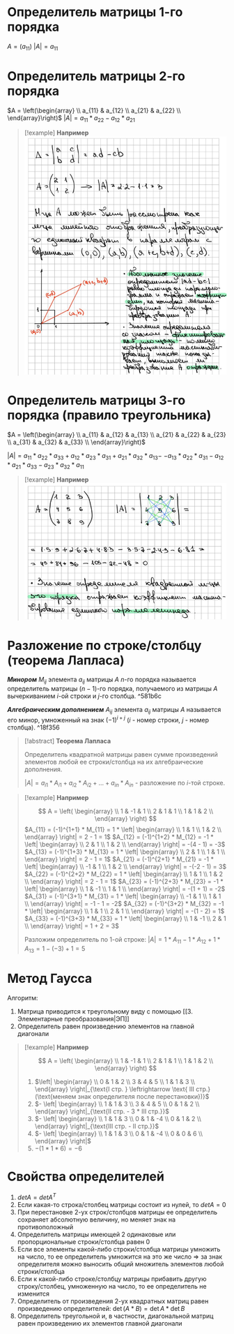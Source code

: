 # Определитель матрицы 1-го порядка

$A = ( a_{11} )$
$| A | = a_{11}$
# Определитель матрицы 2-го порядка

$A = \left(\begin{array} \\ a_{11} & a_{12} \\ a_{21} & a_{22} \\ \end{array}\right)$
$| A | = a_{11} * a_{22} - a_{12} * a_{21}$

>[!example] **Например**
>![](Вложения/1.jpg)
# Определитель матрицы 3-го порядка (правило треугольника)

$A = \left(\begin{array} \\ a_{11} & a_{12} & a_{13} \\ a_{21} & a_{22} & a_{23} \\ a_{31} & a_{32} & a_{33} \\ \end{array}\right)$

$| A | = a_{11} * a_{22} * a_{33} + a_{12} * a_{23} * a_{31} + a_{21} * a_{32} * a_{13} -$
$- a_{13} * a_{22} * a_{31} - a_{12} * a_{21} * a_{33} - a_{23} * a_{32} * a_{11}$

>[!example] **Например**
>![](Вложения/2.jpg)
# Разложение по строке/столбцу (теорема Лапласа)

***Минором*** $M_{ij}$ элемента $a_{ij}$ матрицы $A$ $n$-го порядка называется определитель матрицы $(n-1)$-го порядка, получаемого из матрицы $A$ вычеркиванием $i$-ой строки и $j$-го столбца. ^581b6c

***Алгебраическим дополнением*** $A_{ij}$ элемента $a_{ij}$ матрицы $A$ называется его минор, умноженный на знак $(-1)^{i + j}$ ($i$ - номер строки, $j$ - номер столбца). ^18f356

>[!abstract] **Теорема Лапласа**
>
>Определитель квадратной матрицы равен сумме произведений элементов любой ее строки/столбца на их алгебраические дополнения.
>
>$| A | = a_{i1}*A_{i1} + a_{i2}*A_{i2} + \dots + a_{in}*A_{in}$ - разложение по $i$-той строке.

>[!example] **Например**
>
>$$
>A = \left(
\begin{array} \\
1 & -1 & 1 \\
2 & 1 & 1 \\
1 & 1 & 2 \\
\end{array}
\right)
>$$
>$A_{11} = (-1)^{1+1} * M_{11} = 1 * \left| \begin{array} \\ 1 & 1 \\ 1 & 2 \\ \end{array} \right| = 2 - 1 = 1$
>$A_{12} = (-1)^{1+2} * M_{12} = -1 * \left| \begin{array} \\ 2 & 1 \\ 1 & 2 \\ \end{array} \right| = -(4 - 1) = -3$
>$A_{13} = (-1)^{1+3} * M_{13} = 1 * \left| \begin{array} \\ 2 & 1 \\ 1 & 1 \\ \end{array} \right| = 2 - 1 = 1$
>$A_{21} = (-1)^{2+1} * M_{21} = -1 * \left| \begin{array} \\ -1 & 1 \\ 1 & 2 \\ \end{array} \right| = -(-2 - 1) = 3$
>$A_{22} = (-1)^{2+2} * M_{22} = 1 * \left| \begin{array} \\ 1 & 1 \\ 1 & 2 \\ \end{array} \right| = 2 - 1 = 1$
>$A_{23} = (-1)^{2+3} * M_{23} = -1 * \left| \begin{array} \\ 1 & -1 \\ 1 & 1 \\ \end{array} \right| = -(1 + 1) = -2$
>$A_{31} = (-1)^{3+1} * M_{31} = 1 * \left| \begin{array} \\ -1 & 1 \\ 1 & 1 \\ \end{array} \right| = -1 - 1 = -2$
>$A_{32} = (-1)^{3+2} * M_{32} = -1 * \left| \begin{array} \\ 1 & 1 \\ 2 & 1 \\ \end{array} \right| = -(1 - 2) = 1$
>$A_{33} = (-1)^{3+3} * M_{33} = 1 * \left| \begin{array} \\ 1 & -1 \\ 2 & 1 \\ \end{array} \right| = 1 + 2 = 3$
>
>Разложим определитель по $1$-ой строке:
>$| A | = 1 * A_{11} - 1 * A_{12} + 1 * A_{13} = 1 - (-3) + 1 = 5$
# Метод Гаусса

Алгоритм:
1. Матрица приводится к треугольному виду с помощью [[3. Элементарные преобразования|ЭП]]
2. Определитель равен произведению элементов на главной диагонали

>[!example] **Например**
>
>$$
A = \left(
\begin{array} \\
1 & -1 & 1 \\
2 & 1 & 1 \\
1 & 1 & 2 \\
\end{array}
\right)
>$$
>1. $\left| \begin{array} \\ 0 & 1 & 2 \\ 3 & 4 & 5 \\ 1 & 1 & 3 \\ \end{array} \right|_{\text{I стр. } \leftrightarrow \text{ III стр.} (\text{меняем знак определителя после перестановки})}$
>2. $- \left| \begin{array} \\ 1 & 1 & 3 \\ 3 & 4 & 5 \\ 0 & 1 & 2 \\ \end{array} \right|_{\text{II стр. - 3 * III стр.}}$
>3. $- \left| \begin{array} \\ 1 & 1 & 3 \\ 0 & 1 & -4 \\ 0 & 1 & 2 \\ \end{array} \right|_{\text{III стр. - II стр.}}$
>4.  $- \left| \begin{array} \\ 1 & 1 & 3 \\ 0 & 1 & -4 \\ 0 & 0 & 6 \\ \end{array} \right|$
>5. $- (1 * 1 * 6) = -6$
# Свойства определителей

1. $det A = det A^T$
2. Если какая-то строка/столбец матрицы состоит из нулей, то $det A = 0$
3. При перестановке $2$-ух строк/столбцов матрицы ее определитель сохраняет абсолютную величину, но меняет знак на противоположный
4. Определитель матрицы имеющей 2 одинаковые или пропорциональные строки/столбца равен $0$
5. Если все элементы какой-либо строки/столбца матрицы умножить на число, то ее определитель умножится на это же число $\Rightarrow$ за знак определителя можно выносить общий множитель элементов любой строки/столбца
6. Если к какой-либо строке/столбцу матрицы прибавить другую строку/столбец, умноженную на число, то ее определитель не изменится
7. Определитель от произведения $2$-ух квадратных матриц равен произведению определителей: $\det (A*B) = \det A * \det B$
9. Определитель треугольной и, в частности, диагональной матриц равен произведению их элементов главной диагонали